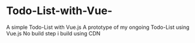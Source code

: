 # Todo-List-with-Vue-
A simple Todo-List with Vue.js
A prototype of my ongoing Todo-List using Vue.js
No build step i build using CDN

